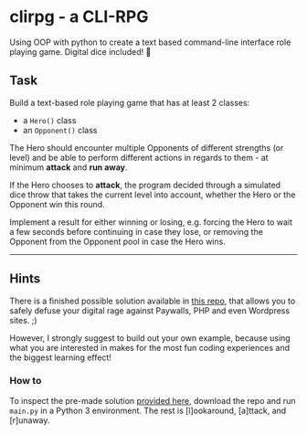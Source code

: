 # clirpg -  a CLI-RPG

Using OOP with python to create a text based command-line interface role playing game. Digital dice included! 🎲


## Task

Build a text-based role playing game that has at least 2 classes:

* a `Hero()` class
* an `Opponent()` class

The Hero should encounter multiple Opponents of different strengths (or level) and be able to perform different actions in regards to them - at minimum **attack** and **run away**.

If the Hero chooses to **attack**, the program decided through a simulated dice throw that takes the current level into account, whether the Hero or the Opponent win this round.

Implement a result for either winning or losing, e.g. forcing the Hero to wait a few seconds before continuing in case they lose, or removing the Opponent from the Opponent pool in case the Hero wins.

---

## Hints

There is a finished possible solution available in [this repo](https://github.com/martin-martin/python-rpg), that allows you to safely defuse your digital rage against Paywalls, PHP and even Wordpress sites. ;)

However, I strongly suggest to build out your own example, because using what you are interested in makes for the most fun coding experiences and the biggest learning effect!

### How to

To inspect the pre-made solution [provided here](https://github.com/martin-martin/python-rpg), download the repo and run `main.py` in a Python 3 environment. The rest is [l]ookaround, [a]ttack, and [r]unaway.
